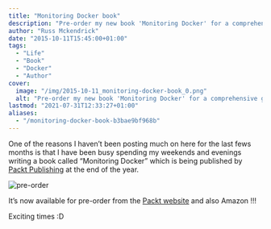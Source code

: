 ```yaml
---
title: "Monitoring Docker book"
description: "Pre-order my new book 'Monitoring Docker' for a comprehensive guide to container monitoring. Stay ahead of the game with tips and tricks"
author: "Russ Mckendrick"
date: "2015-10-11T15:45:00+01:00"
tags:
  - "Life"
  - "Book"
  - "Docker"
  - "Author"
cover:
  image: "/img/2015-10-11_monitoring-docker-book_0.png"
  alt: "Pre-order my new book 'Monitoring Docker' for a comprehensive guide to container monitoring. Stay ahead of the game with tips and tricks"
lastmod: "2021-07-31T12:33:27+01:00"
aliases:
  - "/monitoring-docker-book-b3bae9bf968b"
---
```


One of the reasons I haven’t been posting much on here for the last fews months is that I have been busy spending my weekends and evenings writing a book called “Monitoring Docker” which is being published by [Packt Publishing](https://www.packtpub.com) at the end of the year.

![pre-order](/img/2015-10-11_monitoring-docker-book_1.png)

It’s now available for pre-order from the [Packt website](https://www.packtpub.com/virtualization-and-cloud/monitoring-docker/) and also Amazon !!!

Exciting times :D
